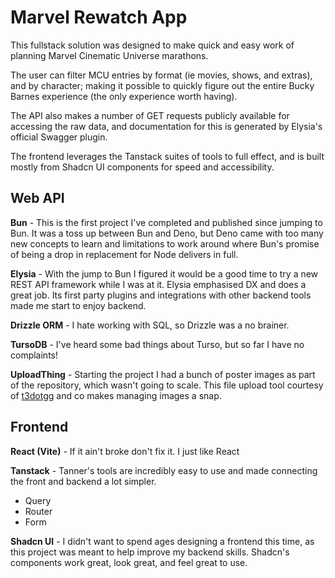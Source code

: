 # Marvel Rewatch App

This fullstack solution was designed to make quick and easy work of planning Marvel Cinematic Universe marathons.

The user can filter MCU entries by format (ie movies, shows, and extras), and by character; making it possible to quickly figure out the entire Bucky Barnes experience (the only experience worth having).

The API also makes a number of GET requests publicly available for accessing the raw data, and documentation for this is generated by Elysia's official Swagger plugin.

The frontend leverages the Tanstack suites of tools to full effect, and is built mostly from Shadcn UI components for speed and accessibility.

## Web API

**Bun** -
This is the first project I've completed and published since jumping to Bun. It was a toss up between Bun and Deno, but Deno came with too many new concepts to learn and limitations to work around where Bun's promise of being a drop in replacement for Node delivers in full.

**Elysia** -
With the jump to Bun I figured it would be a good time to try a new REST API framework while I was at it. Elysia emphasised DX and does a great job. Its first party plugins and integrations with other backend tools made me start to enjoy backend.

**Drizzle ORM** -
I hate working with SQL, so Drizzle was a no brainer.

**TursoDB** -
I've heard some bad things about Turso, but so far I have no complaints!

**UploadThing** -
Starting the project I had a bunch of poster images as part of the repository, which wasn't going to scale. This file upload tool courtesy of [t3dotgg](https://github.com/t3dotgg) and co makes managing images a snap.

## Frontend

**React (Vite)** -
If it ain't broke don't fix it. I just like React

**Tanstack** -
Tanner's tools are incredibly easy to use and made connecting the front and backend a lot simpler.
- Query
- Router
- Form

**Shadcn UI** -
I didn't want to spend ages designing a frontend this time, as this project was meant to help improve my backend skills. Shadcn's components work great, look great, and feel great to use.
